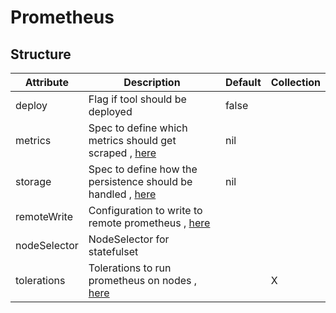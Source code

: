 # Prometheus 
 

## Structure 
 

| Attribute    | Description                                                                    | Default | Collection  |
| ------------ | ------------------------------------------------------------------------------ | ------- | ----------  |
| deploy       | Flag if tool should be deployed                                                |  false  |             |
| metrics      | Spec to define which metrics should get scraped , [here](Metrics.md)           |  nil    |             |
| storage      | Spec to define how the persistence should be handled , [here](storage/Spec.md) |  nil    |             |
| remoteWrite  | Configuration to write to remote prometheus , [here](RemoteWrite.md)           |         |             |
| nodeSelector | NodeSelector for statefulset                                                   |         |             |
| tolerations  | Tolerations to run prometheus on nodes , [here](toleration/Toleration.md)      |         | X           |